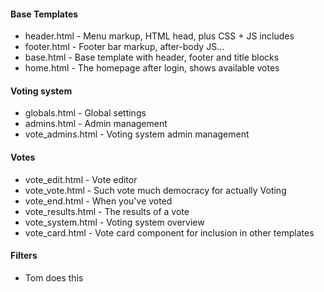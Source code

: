 #### Base Templates

* header.html - Menu markup, HTML head, plus CSS + JS includes
* footer.html - Footer bar markup, after-body JS...
* base.html - Base template with header, footer and title blocks
* home.html - The homepage after login, shows available votes


#### Voting system

* globals.html - Global settings
* admins.html - Admin management
* vote_admins.html - Voting system admin management

#### Votes

* vote_edit.html - Vote editor
* vote_vote.html - Such vote much democracy for actually Voting
* vote_end.html - When you've voted
* vote_results.html - The results of a vote
* vote_system.html - Voting system overview
* vote_card.html - Vote card component for inclusion in other templates

#### Filters

* Tom does this
